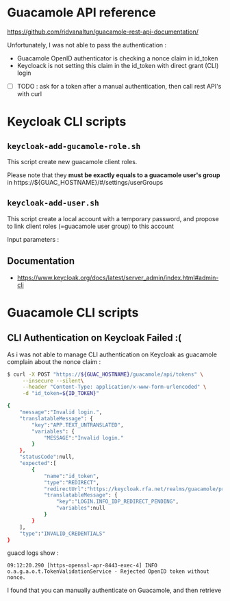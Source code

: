 # Guacamole API reference

<https://github.com/ridvanaltun/guacamole-rest-api-documentation/>

Unfortunately, I was not able to pass the authentication :

- Guacamole OpenID authenticator is checking a nonce claim in id_token
- Keycloack is not setting this claim in the id_token with direct grant (CLI) login

 - [ ] TODO : ask for a token after a manual authentication, then call rest API's with curl 

# Keycloak CLI scripts

## `keycloak-add-gucamole-role.sh`

This script create new guacamole client roles.

Please note that they **must be exactly equals to a guacamole user's group** in https://${GUAC_HOSTNAME}/#/settings/userGroups

## `keycloak-add-user.sh`

This script create a local account with a temporary password, and propose to link client roles (=guacamole user group) to this account

Input parameters : 



## Documentation

- https://www.keycloak.org/docs/latest/server_admin/index.html#admin-cli


# Guacamole CLI scripts

## CLI Authentication on Keycloak Failed :(

As i was not able to manage CLI authentication on Keycloak as guacamole complain about the nonce claim :

```bash
$ curl -X POST "https://${GUAC_HOSTNAME}/guacamole/api/tokens" \
     --insecure --silent\
     --header "Content-Type: application/x-www-form-urlencoded" \
     -d "id_token=${ID_TOKEN}" 

{
    "message":"Invalid login.",
    "translatableMessage": {
        "key":"APP.TEXT_UNTRANSLATED",
        "variables": {
            "MESSAGE":"Invalid login."
        }
    },
    "statusCode":null,
    "expected":[
        {
            "name":"id_token",
            "type":"REDIRECT",
            "redirectUrl":"https://keycloak.rfa.net/realms/guacamole/protocol/openid-connect/auth?scope=openid+email+profile&response_type=id_token&client_id=guacamole&redirect_uri=https%3A%2F%2Fguacamole.poc.eclair.cloud%2Fguacamole&nonce=mlggr781ndofggpolfo010gma8",
            "translatableMessage": {
                "key":"LOGIN.INFO_IDP_REDIRECT_PENDING",
                "variables":null
            }
        }
    ],
    "type":"INVALID_CREDENTIALS"
}
```

guacd logs show :

```text
09:12:20.290 [https-openssl-apr-8443-exec-4] INFO  o.a.g.a.o.t.TokenValidationService - Rejected OpenID token without nonce.
```

I found that you can manually authenticate on Guacamole, and then retrieve 